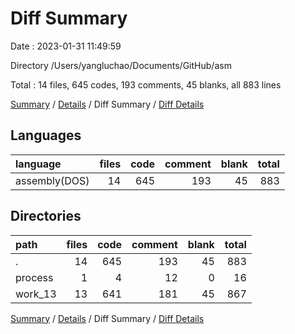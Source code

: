 # Diff Summary

Date : 2023-01-31 11:49:59

Directory /Users/yangluchao/Documents/GitHub/asm

Total : 14 files,  645 codes, 193 comments, 45 blanks, all 883 lines

[Summary](results.md) / [Details](details.md) / Diff Summary / [Diff Details](diff-details.md)

## Languages
| language | files | code | comment | blank | total |
| :--- | ---: | ---: | ---: | ---: | ---: |
| assembly(DOS) | 14 | 645 | 193 | 45 | 883 |

## Directories
| path | files | code | comment | blank | total |
| :--- | ---: | ---: | ---: | ---: | ---: |
| . | 14 | 645 | 193 | 45 | 883 |
| process | 1 | 4 | 12 | 0 | 16 |
| work_13 | 13 | 641 | 181 | 45 | 867 |

[Summary](results.md) / [Details](details.md) / Diff Summary / [Diff Details](diff-details.md)
